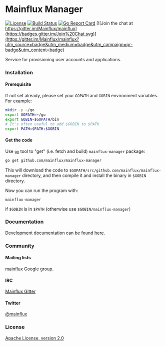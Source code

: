 # Mainflux Manager

[![License](https://img.shields.io/badge/license-Apache%20v2.0-blue.svg)](LICENSE)
[![Build Status](https://travis-ci.org/mainflux/mainflux-manager.svg?branch=master)](https://travis-ci.org/mainflux/mainflux-manager)
[![Go Report Card](https://goreportcard.com/badge/github.com/Mainflux/mainflux-manager)](https://goreportcard.com/report/github.com/Mainflux/mainflux-manager)
[![Join the chat at https://gitter.im/Mainflux/mainflux](https://badges.gitter.im/Join%20Chat.svg)](https://gitter.im/Mainflux/mainflux?utm_source=badge&utm_medium=badge&utm_campaign=pr-badge&utm_content=badge)

Service for provisioning user accounts and applications.

### Installation
#### Prerequisite
If not set already, please set your `GOPATH` and `GOBIN` environment variables. For example:
```bash
mkdir -p ~/go
export GOPATH=~/go
export GOBIN=$GOPATH/bin
# It's often useful to add $GOBIN to $PATH
export PATH=$PATH:$GOBIN
```

#### Get the code
Use [`go`](https://golang.org/cmd/go/) tool to "get" (i.e. fetch and build) `mainflux-manager` package:
```bash
go get github.com/mainflux/mainflux-manager
```

This will download the code to `$GOPATH/src/github.com/mainflux/mainflux-manager` directory,
and then compile it and install the binary in `$GOBIN` directory.

Now you can run the program with:
```
mainflux-manager
```
if `$GOBIN` is in `$PATH` (otherwise use `$GOBIN/mainflux-manager`)

### Documentation
Development documentation can be found [here](http://mainflux.io/).

### Community
#### Mailing lists
[mainflux](https://groups.google.com/forum/#!forum/mainflux) Google group.

#### IRC
[Mainflux Gitter](https://gitter.im/Mainflux/mainflux?utm_source=badge&utm_medium=badge&utm_campaign=pr-badge&utm_content=badge)

#### Twitter
[@mainflux](https://twitter.com/mainflux)

### License
[Apache License, version 2.0](LICENSE)

